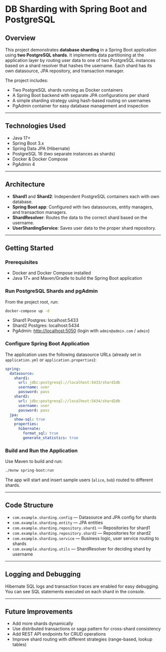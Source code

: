 # DB Sharding with Spring Boot and PostgreSQL

## Overview

This project demonstrates **database sharding** in a Spring Boot application using **two PostgreSQL shards**. It implements data partitioning at the application layer by routing user data to one of two PostgreSQL instances based on a shard resolver that hashes the username. Each shard has its own datasource, JPA repository, and transaction manager.

The project includes:

* Two PostgreSQL shards running as Docker containers
* A Spring Boot backend with separate JPA configurations per shard
* A simple sharding strategy using hash-based routing on usernames
* PgAdmin container for easy database management and inspection

---

## Technologies Used

* Java 17+
* Spring Boot 3.x
* Spring Data JPA (Hibernate)
* PostgreSQL 16 (two separate instances as shards)
* Docker & Docker Compose
* PgAdmin 4

---

## Architecture

* **Shard1** and **Shard2**: Independent PostgreSQL containers each with own database.
* **Spring Boot app**: Configured with two datasources, entity managers, and transaction managers.
* **ShardResolver**: Routes the data to the correct shard based on the username.
* **UserShardingService**: Saves user data to the proper shard repository.

---

## Getting Started

### Prerequisites

* Docker and Docker Compose installed
* Java 17+ and Maven/Gradle to build the Spring Boot application

### Run PostgreSQL Shards and pgAdmin

From the project root, run:

```bash
docker-compose up -d
```

* Shard1 Postgres: localhost:5433
* Shard2 Postgres: localhost:5434
* PgAdmin: [http://localhost:5050](http://localhost:5050) (login with `admin@admin.com` / `admin`)

### Configure Spring Boot Application

The application uses the following datasource URLs (already set in `application.yml` or `application.properties`):

```yaml
spring:
  datasource:
    shard1:
      url: jdbc:postgresql://localhost:5433/shard1db
      username: user
      password: pass
    shard2:
      url: jdbc:postgresql://localhost:5434/shard2db
      username: user
      password: pass
  jpa:
    show-sql: true
    properties:
      hibernate:
        format_sql: true
        generate_statistics: true
```

### Build and Run the Application

Use Maven to build and run:

```bash
./mvnw spring-boot:run
```

The app will start and insert sample users (`alice`, `bob`) routed to different shards.

---

## Code Structure

* `com.example.sharding.config` — Datasource and JPA config for shards
* `com.example.sharding.entity` — JPA entities
* `com.example.sharding.repository.shard1` — Repositories for shard1
* `com.example.sharding.repository.shard2` — Repositories for shard2
* `com.example.sharding.service` — Business logic, user service routing to shards
* `com.example.sharding.utils` — ShardResolver for deciding shard by username

---

## Logging and Debugging

Hibernate SQL logs and transaction traces are enabled for easy debugging. You can see SQL statements executed on each shard in the console.

---

## Future Improvements

* Add more shards dynamically
* Use distributed transactions or saga pattern for cross-shard consistency
* Add REST API endpoints for CRUD operations
* Improve shard routing with different strategies (range-based, lookup tables)